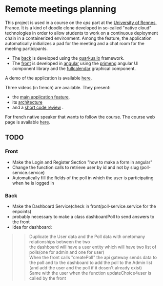 # Remote meetings planning

This project is used in a course on the *ops* part at the [University of Rennes](https://www.univ-rennes1.fr/), France. It is a kind of doodle clone developed in so-called "native cloud" technologies in order to allow students to work on a continuous deployment chain in a containerized environment. Among the feature, the application automatically initializes a pad for the meeting and a chat room for the meeting participants.

- The [back](https://github.com/barais/doodlestudent/tree/main/api) is developed using the [quarkus.io](https://quarkus.io/) framework. 
- The [front](https://github.com/barais/doodlestudent/tree/main/front) is developed in [angular](https://angular.io/) using the [primeng](https://www.primefaces.org/primeng/)  angular UI component library and the [fullcalendar](https://fullcalendar.io/) graphical component.

A demo of the application is available [here](https://doodle.diverse-team.fr/).

Three videos (in french) are available. They present:
- the [main application feature](https://drive.google.com/file/d/1GQbdgq2CHcddTlcoHqM5Zc8Dw5o_eeLg/preview), 
- its [architecture](https://drive.google.com/file/d/1l5UAsU5_q-oshwEW6edZ4UvQjN3-tzwi/preview) 
- and a [short code review](https://drive.google.com/file/d/1jxYNfJdtd4r_pDbOthra360ei8Z17tX_/preview) .

For french native speaker that wants to follow the course. The course web page is available [here](https://hackmd.diverse-team.fr/s/SJqu5DjSD).

## TODO

### Front
- Make the Login and Register Section "how to make a form in angular"
- Change the function calls to retrieve user by id and not by slug (poll-service.service)
- Automatically fill the fields of the poll in which the user is participating when he is logged in
### Back
- Make the Dashboard Service(check in front/poll-service.service for the enpoints)
- probably necessary to make a class dashboardPoll to send answers to the front
- Idea for dashboard:
>> Duplicate the User data and the Poll data with onetomany relationships between the two<br>
>> the dashboard will have a user entity which will have two list of polls(one for admin and one for user)<br>
>> When the front calls "createPoll" the api gateway sends data to the poll and to the dashboard to add the poll to the Admin list (and add the user and the poll if it dosen't already exist)<br>
>> Same with the user when the function updateChoice4user is called by the front